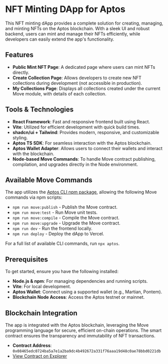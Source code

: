 # NFT Minting DApp for Aptos

This NFT minting dApp provides a complete solution for creating, managing, and minting NFTs on the Aptos blockchain. With a sleek UI and robust backend, users can mint and manage their NFTs efficiently, while developers can easily extend the app's functionality.

## Features
- **Public Mint NFT Page**: A dedicated page where users can mint NFTs directly.
- **Create Collection Page**: Allows developers to create new NFT collections during development (not accessible in production).
- **My Collections Page**: Displays all collections created under the current Move module, with details of each collection.

## Tools & Technologies
- **React Framework**: Fast and responsive frontend built using React.
- **Vite**: Utilized for efficient development with quick build times.
- **shadcn/ui + Tailwind**: Provides modern, responsive, and customizable styling.
- **Aptos TS SDK**: For seamless interaction with the Aptos blockchain.
- **Aptos Wallet Adapter**: Allows users to connect their wallets and interact with the blockchain.
- **Node-based Move Commands**: To handle Move contract publishing, compilation, and upgrades directly in the Node environment.

## Available Move Commands

The app utilizes the [Aptos CLI npm package](https://github.com/aptos-labs/aptos-cli), allowing the following Move commands via npm scripts:

- `npm run move:publish` - Publish the Move contract.
- `npm run move:test` - Run Move unit tests.
- `npm run move:compile` - Compile the Move contract.
- `npm run move:upgrade` - Upgrade the Move contract.
- `npm run dev` - Run the frontend locally.
- `npm run deploy` - Deploy the dApp to Vercel.

For a full list of available CLI commands, run `npx aptos`.

## Prerequisites

To get started, ensure you have the following installed:

- **Node.js & npm**: For managing dependencies and running scripts.
- **Vite**: For local development.
- **Aptos Wallet**: Connect using a supported wallet (e.g., Martian, Pontem).
- **Blockchain Node Access**: Access the Aptos testnet or mainnet.

## Blockchain Integration

The app is integrated with the Aptos blockchain, leveraging the Move programming language for secure, efficient on-chain operations. The smart contract ensures the transparency and immutability of NFT transactions.

- **Contract Address**: `0x08465edc0724ba5a7e1a2ba9dc4b492672a331f76aaa19d48c0ae78bbd0221db`
- [View Contract on Explorer](https://explorer.aptoslabs.com/txn/0x08465edc0724ba5a7e1a2ba9dc4b492672a331f76aaa19d48c0ae78bbd0221db?network=devnet)
